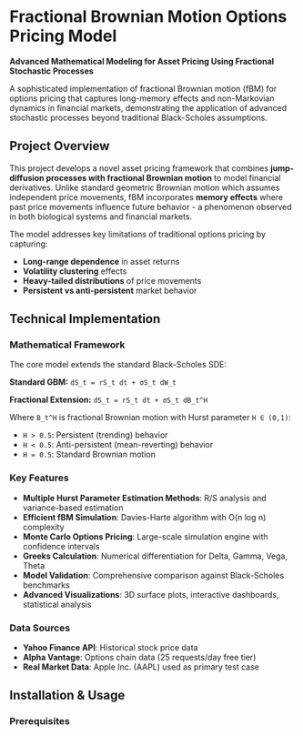 # Fractional Brownian Motion Options Pricing Model

**Advanced Mathematical Modeling for Asset Pricing Using Fractional Stochastic Processes**

A sophisticated implementation of fractional Brownian motion (fBM) for options pricing that captures long-memory effects and non-Markovian dynamics in financial markets, demonstrating the application of advanced stochastic processes beyond traditional Black-Scholes assumptions.

## Project Overview

This project develops a novel asset pricing framework that combines **jump-diffusion processes with fractional Brownian motion** to model financial derivatives. Unlike standard geometric Brownian motion which assumes independent price movements, fBM incorporates **memory effects** where past price movements influence future behavior - a phenomenon observed in both biological systems and financial markets.

The model addresses key limitations of traditional options pricing by capturing:
- **Long-range dependence** in asset returns
- **Volatility clustering** effects
- **Heavy-tailed distributions** of price movements
- **Persistent vs anti-persistent** market behavior

## Technical Implementation

### Mathematical Framework

The core model extends the standard Black-Scholes SDE:

**Standard GBM:** `dS_t = rS_t dt + σS_t dW_t`

**Fractional Extension:** `dS_t = rS_t dt + σS_t dB_t^H`

Where `B_t^H` is fractional Brownian motion with Hurst parameter `H ∈ (0,1)`:
- `H > 0.5`: Persistent (trending) behavior
- `H < 0.5`: Anti-persistent (mean-reverting) behavior  
- `H = 0.5`: Standard Brownian motion

### Key Features

- **Multiple Hurst Parameter Estimation Methods**: R/S analysis and variance-based estimation
- **Efficient fBM Simulation**: Davies-Harte algorithm with O(n log n) complexity
- **Monte Carlo Options Pricing**: Large-scale simulation engine with confidence intervals
- **Greeks Calculation**: Numerical differentiation for Delta, Gamma, Vega, Theta
- **Model Validation**: Comprehensive comparison against Black-Scholes benchmarks
- **Advanced Visualizations**: 3D surface plots, interactive dashboards, statistical analysis

### Data Sources

- **Yahoo Finance API**: Historical stock price data
- **Alpha Vantage**: Options chain data (25 requests/day free tier)
- **Real Market Data**: Apple Inc. (AAPL) used as primary test case

## Installation & Usage

### Prerequisites

